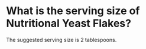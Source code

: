 # What is the serving size of Nutritional Yeast Flakes?

The suggested serving size is 2 tablespoons.